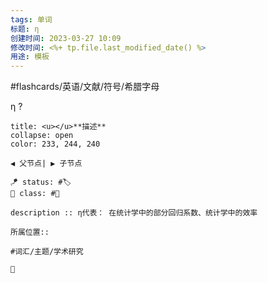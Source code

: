 ```yaml
---
tags: 单词
标题: η
创建时间: 2023-03-27 10:09
修改时间: <%+ tp.file.last_modified_date() %>
用途: 模板
---
```


#flashcards/英语/文献/符号/希腊字母

η
?
```ad-info
title: <u></u>**描述**
collapse: open
color: 233, 244, 240

◀️ 父节点| ▶️ 子节点

🪁 status: #🏷️
🎏 class: #📇 

description :: η代表： 在统计学中的部分回归系数、统计学中的效率

所属位置:: 

#词汇/主题/学术研究

📎 
```
<!--SR:!2023-06-18,3,250-->
